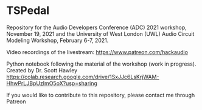 # TSPedal
Repository for the Audio Developers Conference (ADC) 2021 workshop, November 19, 2021
and the University of West London (UWL) Audio Circuit Modeling Workshop, February 6-7, 2021.

Video recordings of the livestream: https://www.patreon.com/hackaudio

Python notebook following the material of the workshop (work in progress). Created by Dr. Scott Hawley
https://colab.research.google.com/drive/1SxJJc6LsKrjWAM-HhwPrLJBpUzImO5oX?usp=sharing

If you would like to contribute to this repository, please contact me through Patreon
